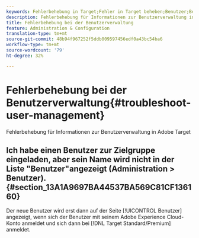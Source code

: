 ```yaml
---
keywords: Fehlerbehebung in Target;Fehler in Target beheben;Benutzer;Benutzerverwaltung
description: Fehlerbehebung für Informationen zur Benutzerverwaltung in Adobe Target
title: Fehlerbehebung bei der Benutzerverwaltung
feature: Administration & Configuration
translation-type: tm+mt
source-git-commit: 48b94f967252f5ddb009597456edf0a43bc54ba6
workflow-type: tm+mt
source-wordcount: '79'
ht-degree: 32%

---
```



# Fehlerbehebung bei der Benutzerverwaltung{#troubleshoot-user-management}

Fehlerbehebung für Informationen zur Benutzerverwaltung in Adobe Target

## Ich habe einen Benutzer zur Zielgruppe eingeladen, aber sein Name wird nicht in der Liste &quot;Benutzer&quot;angezeigt (Administration > Benutzer). {#section_13A1A9697BA44537BA569C81CF136160}

Der neue Benutzer wird erst dann auf der Seite [!UICONTROL Benutzer] angezeigt, wenn sich der Benutzer mit seinem Adobe Experience Cloud-Konto anmeldet und sich dann bei [!DNL Target Standard/Premium] anmeldet.